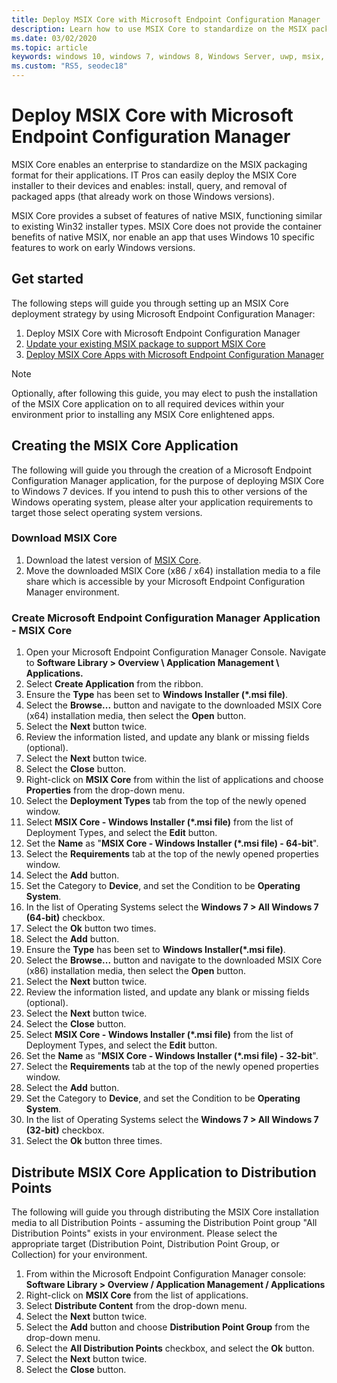 ```yaml
---
title: Deploy MSIX Core with Microsoft Endpoint Configuration Manager
description: Learn how to use MSIX Core to standardize on the MSIX packaging format in your enterprise.
ms.date: 03/02/2020
ms.topic: article
keywords: windows 10, windows 7, windows 8, Windows Server, uwp, msix, msixcore, 1709, 1703, 1607, 1511, 1507
ms.custom: "RS5, seodec18"
---
```


# Deploy MSIX Core with Microsoft Endpoint Configuration Manager
MSIX Core enables an enterprise to standardize on the MSIX packaging format for their applications. IT Pros can easily deploy the MSIX Core installer to their devices and enables: install, query, and removal of packaged apps (that already work on those Windows versions).

MSIX Core provides a subset of features of native MSIX, functioning similar to existing Win32 installer types. MSIX Core does not provide the container benefits of native MSIX, nor enable an app that uses Windows 10 specific features to work on early Windows versions.

## Get started
The following steps will guide you through setting up an MSIX Core deployment strategy by using Microsoft Endpoint Configuration Manager:

1. Deploy MSIX Core with Microsoft Endpoint Configuration Manager
1. [Update your existing MSIX package to support MSIX Core](support-msix-core.md)
1. [Deploy MSIX Core Apps with Microsoft Endpoint Configuration Manager](deploy-msix-core-app-with-configmgr.md)

> [!Note]
> Optionally, after following this guide, you may elect to push the installation of the MSIX Core application on to all required devices within your environment prior to installing any MSIX Core enlightened apps.

## Creating the MSIX Core Application
The following will guide you through the creation of a Microsoft Endpoint Configuration Manager application, for the purpose of deploying MSIX Core to Windows 7 devices. If you intend to push this to other versions of the Windows operating system, please alter your application requirements to target those select operating system versions.
 
### Download MSIX Core
1. Download the latest version of [MSIX Core](https://github.com/microsoft/msix-packaging/releases).
1. Move the downloaded MSIX Core (x86 / x64) installation media to a file share which is accessible by your Microsoft Endpoint Configuration Manager environment.

### Create Microsoft Endpoint Configuration Manager Application - MSIX Core
1. Open your Microsoft Endpoint Configuration Manager Console. Navigate to **Software Library > Overview \ Application Management \ Applications.**
1. Select **Create Application** from the ribbon.
1. Ensure the **Type** has been set to **Windows Installer (*.msi file)**. 
1. Select the **Browse...** button and navigate to the downloaded MSIX Core (x64) installation media, then select the **Open** button.
1. Select the **Next** button twice.
1. Review the information listed, and update any blank or missing fields (optional).
1. Select the **Next** button twice.
1. Select the **Close** button.
1. Right-click on **MSIX Core** from within the list of applications and choose **Properties** from the drop-down menu.
1. Select the **Deployment Types** tab from the top of the newly opened window.
1. Select **MSIX Core - Windows Installer (*.msi file)** from the list of Deployment Types, and select the  **Edit** button.
1. Set the **Name** as "**MSIX Core - Windows Installer (*.msi file) - 64-bit**".
1. Select the **Requirements** tab at the top of the newly opened properties window.
1. Select the **Add** button.
1. Set the Category to **Device**, and set the Condition to be **Operating System**.
1. In the list of Operating Systems select the **Windows 7 > All Windows 7 (64-bit)** checkbox.
1. Select the **Ok** button two times.
1. Select the **Add** button.
1. Ensure the **Type** has been set to **Windows Installer(*.msi file)**.
1. Select the **Browse...** button and navigate to the downloaded MSIX Core (x86) installation media, then select the **Open** button.
1. Select the **Next** button twice.
1. Review the information listed, and update any blank or missing fields (optional).
1. Select the **Next** button twice.
1. Select the **Close** button.
1.  Select **MSIX Core - Windows Installer (*.msi file)** from the list of Deployment Types, and select the  **Edit** button.
1. Set the **Name** as "**MSIX Core - Windows Installer (*.msi file) - 32-bit**".
1. Select the **Requirements** tab at the top of the newly opened properties window.
1. Select the **Add** button.
1. Set the Category to **Device**, and set the Condition to be **Operating System**.
1. In the list of Operating Systems select the **Windows 7 > All Windows 7 (32-bit)** checkbox.
1. Select the **Ok** button three times.

## Distribute MSIX Core Application to Distribution Points
The following will guide you through distributing the MSIX Core installation media to all Distribution Points - assuming the Distribution Point group "All Distribution Points" exists in your environment. Please select the appropriate target (Distribution Point, Distribution Point Group, or Collection) for your environment.

1. From within the Microsoft Endpoint Configuration Manager console: **Software Library > Overview / Application Management / Applications** 
1. Right-click on **MSIX Core** from the list of applications.
1. Select **Distribute Content** from the drop-down menu.
1. Select the **Next** button twice.
1. Select the **Add** button and choose **Distribution Point Group** from the drop-down menu.
1. Select the **All Distribution Points** checkbox, and select the **Ok** button.
1. Select the **Next** button twice.
1. Select the **Close** button.
